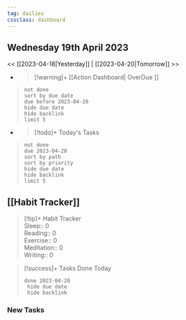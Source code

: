 ```yaml
---
tag: dailies
cssclass: dashboard
---
```

## Wednesday 19th April 2023

<< [[2023-04-18|Yesterday]] | [[2023-04-20|Tomorrow]] >>

- > [!warning]+ [[Action Dashboard| OverDue ]]
> ```tasks
> not done
> sort by due date
> due before 2023-04-20
> hide due date
> hide backlink
> limit 5
> ```

- > [!todo]+ Today's Tasks
> ```tasks
> not done
> due 2023-04-20
> sort by path
> sort by priority
> hide due date
> hide backlink
> limit 5
> ```

## [[Habit Tracker]]
> [!tip]+ Habit Tracker  
> Sleep:: 0  
> Reading:: 0  
> Exercise:: 0  
> Meditation:: 0  
> Writing:: 0


> [!success]+ Tasks Done Today
> ```tasks 
> done 2023-04-20
>  hide due date
>  hide backlink
### New Tasks